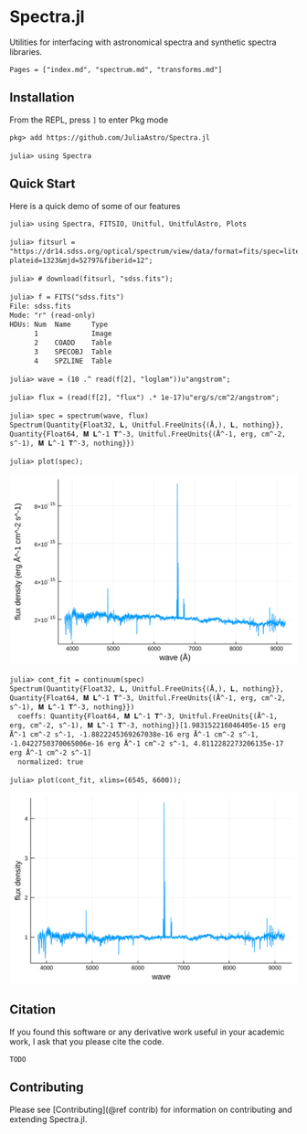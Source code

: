 # Spectra.jl

Utilities for interfacing with astronomical spectra and synthetic spectra libraries.

```@contents
Pages = ["index.md", "spectrum.md", "transforms.md"]
```

## Installation

From the REPL, press `]` to enter Pkg mode

```julia-repl
pkg> add https://github.com/JuliaAstro/Spectra.jl

julia> using Spectra
```

## Quick Start

Here is a quick demo of some of our features

```jldoctest guide
julia> using Spectra, FITSIO, Unitful, UnitfulAstro, Plots

julia> fitsurl = "https://dr14.sdss.org/optical/spectrum/view/data/format=fits/spec=lite?plateid=1323&mjd=52797&fiberid=12";

julia> # download(fitsurl, "sdss.fits");

julia> f = FITS("sdss.fits")
File: sdss.fits
Mode: "r" (read-only)
HDUs: Num  Name     Type
      1             Image
      2    COADD    Table
      3    SPECOBJ  Table
      4    SPZLINE  Table

julia> wave = (10 .^ read(f[2], "loglam"))u"angstrom";

julia> flux = (read(f[2], "flux") .* 1e-17)u"erg/s/cm^2/angstrom";

julia> spec = spectrum(wave, flux)
Spectrum(Quantity{Float32, 𝐋, Unitful.FreeUnits{(Å,), 𝐋, nothing}}, Quantity{Float64, 𝐌 𝐋^-1 𝐓^-3, Unitful.FreeUnits{(Å^-1, erg, cm^-2, s^-1), 𝐌 𝐋^-1 𝐓^-3, nothing}})

julia> plot(spec);
```

![](assets/sdss.svg)

```jldoctest guide
julia> cont_fit = continuum(spec)
Spectrum(Quantity{Float32, 𝐋, Unitful.FreeUnits{(Å,), 𝐋, nothing}}, Quantity{Float64, 𝐌 𝐋^-1 𝐓^-3, Unitful.FreeUnits{(Å^-1, erg, cm^-2, s^-1), 𝐌 𝐋^-1 𝐓^-3, nothing}})
  coeffs: Quantity{Float64, 𝐌 𝐋^-1 𝐓^-3, Unitful.FreeUnits{(Å^-1, erg, cm^-2, s^-1), 𝐌 𝐋^-1 𝐓^-3, nothing}}[1.983152216046405e-15 erg Å^-1 cm^-2 s^-1, -1.8822245369267038e-16 erg Å^-1 cm^-2 s^-1, -1.0422750370065006e-16 erg Å^-1 cm^-2 s^-1, 4.8112282273206135e-17 erg Å^-1 cm^-2 s^-1]
  normalized: true

julia> plot(cont_fit, xlims=(6545, 6600));
```

![](assets/sdss_cont.svg)

## Citation

If you found this software or any derivative work useful in your academic work, I ask that you please cite the code.

```
TODO
```

## Contributing

Please see [Contributing](@ref contrib) for information on contributing and extending Spectra.jl.
